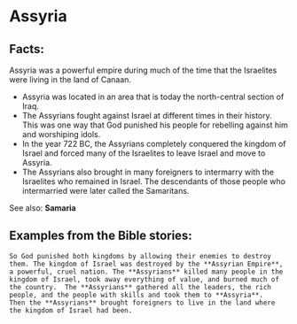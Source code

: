 Assyria
=======

###

Facts:
------

Assyria was a powerful empire during much of the time that the Israelites
were living in the land of Canaan.

-   Assyria was located in an area that is today the north-central
    section of Iraq.
-   The Assyrians fought against Israel at different times in their
    history. This was one way that God punished his people for rebelling
    against him and worshiping idols.
-   In the year 722 BC, the Assyrians completely conquered the kingdom
    of Israel and forced many of the Israelites to leave Israel and move
    to Assyria.
-   The Assyrians also brought in many foreigners to intermarry with the
    Israelites who remained in Israel. The descendants of those people
    who intermarried were later called the Samaritans.

See also: **Samaria**

Examples from the Bible stories:
--------------------------------

    So God punished both kingdoms by allowing their enemies to destroy
    them. The kingdom of Israel was destroyed by the **Assyrian Empire**,
    a powerful, cruel nation. The **Assyrians** killed many people in the
    kingdom of Israel, took away everything of value, and burned much of
    the country.  The **Assyrians** gathered all the leaders, the rich
    people, and the people with skills and took them to **Assyria**.
    Then the **Assyrians** brought foreigners to live in the land where
    the kingdom of Israel had been.

